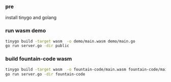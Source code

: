 

### pre
install tinygo and golang 

### run wasm demo
```bash
tinygo build -target wasm  -o demo/main.wasm demo/main.go  
go run server.go -dir public
```

### build fountain-code wasm 
```bash
tinygo build -target wasm  -o fountain-code/main.wasm fountain-code/main.go  
go run server.go -dir fountain-code
```

